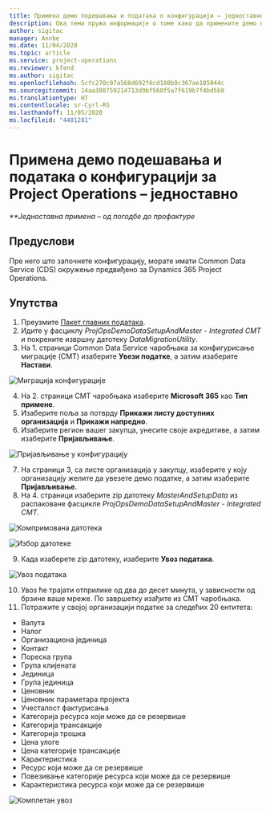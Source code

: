 ```yaml
---
title: Примена демо подешавања и података о конфигурацији – једноставно
description: Ова тема пружа информације о томе како да примените демо подешавања и податке о конфигурацији за Project Operations.
author: sigitac
manager: Annbe
ms.date: 11/04/2020
ms.topic: article
ms.service: project-operations
ms.reviewer: kfend
ms.author: sigitac
ms.openlocfilehash: 5cfc270c07a568d692f6cd180b9c367ae185044c
ms.sourcegitcommit: 14aa380759214713d9bf560f5a7f619b7f4bd5b8
ms.translationtype: HT
ms.contentlocale: sr-Cyrl-RS
ms.lasthandoff: 11/05/2020
ms.locfileid: "4401281"
---
```

# <a name="apply-demo-setup-and-configuration-data-for-project-operations---lite"></a>Примена демо подешавања и података о конфигурацији за Project Operations – једноставно 

_**Једноставна примена – од погодбе до профактуре_

## <a name="prerequisites"></a>Предуслови

Пре него што започнете конфигурацију, морате имати Common Data Service (CDS) окружење предвиђено за Dynamics 365 Project Operations.


## <a name="instructions"></a>Упутства

1. Преузмите [Пакет главних података](https://download.microsoft.com/download/3/4/1/341bf279-a64f-4baa-af31-ce624859b518/ProjOpsSampleSetupData%20-%20CE%20only%20CMT.zip). 
2. Идите у фасциклу *ProjOpsDemoDataSetupAndMaster - Integrated CMT* и покрените извршну датотеку *DataMigrationUtility*.
3. На 1. страници Common Data Service чаробњака за конфигурисање миграције (CMT) изаберите **Увези податке**, а затим изаберите **Настави**.

![Миграција конфигурације](./media/1ConfigurationMigration.png)

4. На 2. страници CMT чаробњака изаберите **Microsoft 365** као **Тип примене**.
5. Изаберите поља за потврду **Прикажи листу доступних организација** и **Прикажи напредно**.
6. Изаберите регион вашег закупца, унесите своје акредитиве, а затим изаберите **Пријављивање**.

![Пријављивање у конфигурацију](./media/2ConfigurationSignin.png)

7. На страници 3, са листе организација у закупцу, изаберите у коју организацију желите да увезете демо податке, а затим изаберите **Пријављивање**.
8. На 4. страници изаберите zip датотеку *MasterAndSetupData* из распаковане фасцикле *ProjOpsDemoDataSetupAndMaster - Integrated CMT*.

![Компримована датотека](./media/3ZipFile.png)

![Избор датотеке](./media/4SelectAFile.png)

9. Када изаберете zip датотеку, изаберите **Увоз података**.

![Увоз података](./media/5ImportData.png)

10. Увоз ће трајати отприлике од два до десет минута, у зависности од брзине ваше мреже. По завршетку изађите из CMT чаробњака. 
11. Потражите у својој организацији податке за следећих 20 ентитета:

-   Валута
-   Налог
-   Организациона јединица
-   Контакт
-   Пореска група
-   Група клијената
-   Јединица
-   Група јединица
-   Ценовник
-   Ценовник параметара пројекта 
-   Учесталост фактурисања
-   Категорија ресурса који може да се резервише
-   Категорија трансакције
-   Категорија трошка
-   Цена улоге
-   Цена категорије трансакције
-   Карактеристика
-   Ресурс који може да се резервише
-   Повезивање категорије ресурса који може да се резервише
-   Карактеристика ресурса који може да се резервише

![Комплетан увоз](./media/6CompleteImport.png)
